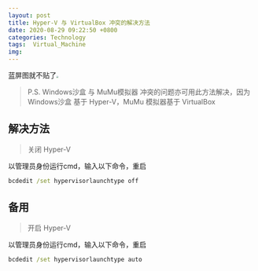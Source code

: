 ```yaml
---
layout: post
title: Hyper-V 与 VirtualBox 冲突的解决方法
date: 2020-08-29 09:22:50 +0800
categories: Technology
tags:  Virtual_Machine
img: 
---
```


蓝屏图就不贴了<img src="https://gitee.com/jieran233/pic-bed/raw/master/coolapk_emotion_64_shounuehuaji.png" style="zoom:25%;" />

> P.S. Windows沙盒 与 MuMu模拟器 冲突的问题亦可用此方法解决，因为 Windows沙盒 基于 Hyper-V，MuMu 模拟器基于 VirtualBox



## 解决方法

> 关闭 Hyper-V

以管理员身份运行cmd，输入以下命令，重启

```cmd
bcdedit /set hypervisorlaunchtype off
```



## 备用

> 开启 Hyper-V

以管理员身份运行cmd，输入以下命令，重启

```cmd
bcdedit /set hypervisorlaunchtype auto
```


